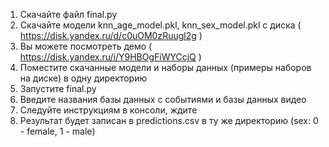 1) Скачайте файл final.py
2) Скачайте модели knn_age_model.pkl, knn_sex_model.pkl с диска ( https://disk.yandex.ru/d/c0uOM0zRuugl2g )
3) Вы можете посмотреть демо ( https://disk.yandex.ru/i/Y9HBOgFiWYCcjQ )
4) Поместите скачанные модели и наборы данных (примеры наборов на диске) в одну директорию
5) Запустите final.py
6) Введите названия базы данных с событиями и базы данных видео
7) Следуйте инструкциям в консоли, ждите
8) Результат будет записан в predictions.csv в ту же директорию (sex: 0 - female, 1 - male)
